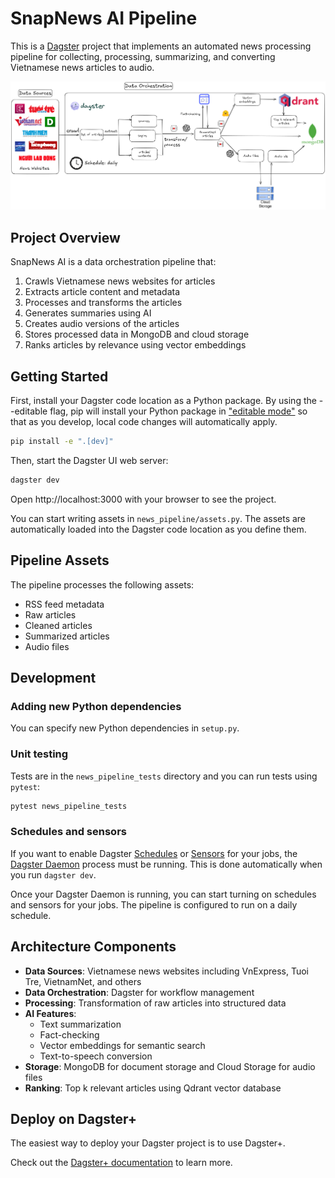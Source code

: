 # SnapNews AI Pipeline

This is a [Dagster](https://dagster.io/) project that implements an automated news processing pipeline for collecting, processing, summarizing, and converting Vietnamese news articles to audio.

![Pipeline Architecture](./pipeline.png)

## Project Overview

SnapNews AI is a data orchestration pipeline that:
1. Crawls Vietnamese news websites for articles
2. Extracts article content and metadata
3. Processes and transforms the articles
4. Generates summaries using AI
5. Creates audio versions of the articles
6. Stores processed data in MongoDB and cloud storage
7. Ranks articles by relevance using vector embeddings

## Getting Started

First, install your Dagster code location as a Python package. By using the --editable flag, pip will install your Python package in ["editable mode"](https://pip.pypa.io/en/latest/topics/local-project-installs/#editable-installs) so that as you develop, local code changes will automatically apply.

```bash
pip install -e ".[dev]"
```

Then, start the Dagster UI web server:

```bash
dagster dev
```

Open http://localhost:3000 with your browser to see the project.

You can start writing assets in `news_pipeline/assets.py`. The assets are automatically loaded into the Dagster code location as you define them.

## Pipeline Assets

The pipeline processes the following assets:
- RSS feed metadata
- Raw articles
- Cleaned articles
- Summarized articles
- Audio files

## Development

### Adding new Python dependencies

You can specify new Python dependencies in `setup.py`.

### Unit testing

Tests are in the `news_pipeline_tests` directory and you can run tests using `pytest`:

```bash
pytest news_pipeline_tests
```

### Schedules and sensors

If you want to enable Dagster [Schedules](https://docs.dagster.io/guides/automate/schedules/) or [Sensors](https://docs.dagster.io/guides/automate/sensors/) for your jobs, the [Dagster Daemon](https://docs.dagster.io/guides/deploy/execution/dagster-daemon) process must be running. This is done automatically when you run `dagster dev`.

Once your Dagster Daemon is running, you can start turning on schedules and sensors for your jobs. The pipeline is configured to run on a daily schedule.

## Architecture Components

- **Data Sources**: Vietnamese news websites including VnExpress, Tuoi Tre, VietnamNet, and others
- **Data Orchestration**: Dagster for workflow management
- **Processing**: Transformation of raw articles into structured data
- **AI Features**:
  - Text summarization 
  - Fact-checking
  - Vector embeddings for semantic search
  - Text-to-speech conversion
- **Storage**: MongoDB for document storage and Cloud Storage for audio files
- **Ranking**: Top k relevant articles using Qdrant vector database

## Deploy on Dagster+

The easiest way to deploy your Dagster project is to use Dagster+.

Check out the [Dagster+ documentation](https://docs.dagster.io/dagster-plus/) to learn more.